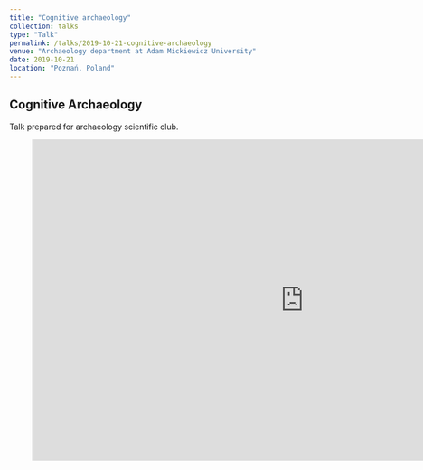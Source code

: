 ```yaml
---
title: "Cognitive archaeology"
collection: talks
type: "Talk"
permalink: /talks/2019-10-21-cognitive-archaeology
venue: "Archaeology department at Adam Mickiewicz University"
date: 2019-10-21
location: "Poznań, Poland"
---
```


Cognitive Archaeology
-----

Talk prepared for archaeology scientific club.

<figure class="video_container">
<iframe src="https://stakar.github.io/files/Archeo_presentation.pdf_/embed?start=false&loop=false&delayms=3000" frameborder="0" width="960" height="569" allowfullscreen="true" mozallowfullscreen="true" webkitallowfullscreen="true"></iframe>
</figure>
